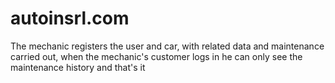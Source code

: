 
# autoinsrl.com

The mechanic registers the user and car, with related data and maintenance carried out, when the mechanic's customer logs in he can only see the maintenance history and that's it

